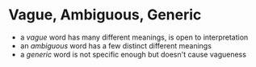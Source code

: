 # Vague, Ambiguous, Generic

- a *vague* word has many different meanings, is open to interpretation
- an *ambiguous* word has a few distinct different meanings
- a *generic* word is not specific enough but doesn't cause vagueness